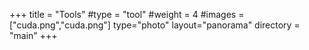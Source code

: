 +++
title = "Tools"
#type = "tool"
#weight = 4
#images = ["cuda.png","cuda.png"]
type="photo" 
layout="panorama" 
directory = "main" 
+++

